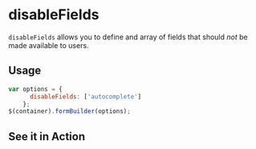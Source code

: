 # disableFields
`disableFields` allows you to define and array of fields that should *not* be made available to users.

## Usage
```javascript
var options = {
      disableFields: ['autocomplete']
    };
$(container).formBuilder(options);
```
## See it in Action
<p data-height="525" data-theme-id="22927" data-embed-version="2" data-slug-hash="NNdbVx" data-default-tab="result" data-user="kevinchappell" class="codepen"></p>
